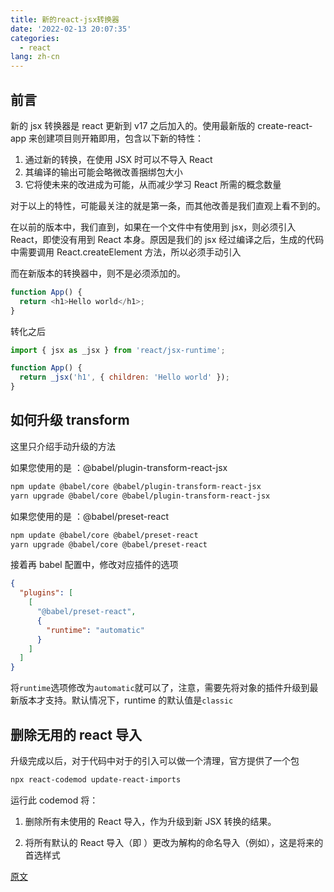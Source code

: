 ```yaml
---
title: 新的react-jsx转换器
date: '2022-02-13 20:07:35'
categories:
  - react
lang: zh-cn
---
```


## 前言

新的 jsx 转换器是 react 更新到 v17 之后加入的。使用最新版的 create-react-app 来创建项目则开箱即用，包含以下新的特性：

1. 通过新的转换，在使用 JSX 时可以不导入 React
2. 其编译的输出可能会略微改善捆绑包大小
3. 它将使未来的改进成为可能，从而减少学习 React 所需的概念数量

对于以上的特性，可能最关注的就是第一条，而其他改善是我们直观上看不到的。

在以前的版本中，我们直到，如果在一个文件中有使用到 jsx，则必须引入 React，即使没有用到 React 本身。原因是我们的 jsx 经过编译之后，生成的代码中需要调用 React.createElement 方法，所以必须手动引入

而在新版本的转换器中，则不是必须添加的。

```js
function App() {
  return <h1>Hello world</h1>;
}
```

转化之后

```js
import { jsx as _jsx } from 'react/jsx-runtime';

function App() {
  return _jsx('h1', { children: 'Hello world' });
}
```

## 如何升级 transform

这里只介绍手动升级的方法

如果您使用的是 ：@babel/plugin-transform-react-jsx

```bash
npm update @babel/core @babel/plugin-transform-react-jsx
yarn upgrade @babel/core @babel/plugin-transform-react-jsx
```

如果您使用的是 ：@babel/preset-react

```bash
npm update @babel/core @babel/preset-react
yarn upgrade @babel/core @babel/preset-react
```

接着再 babel 配置中，修改对应插件的选项

```json
{
  "plugins": [
    [
      "@babel/preset-react",
      {
        "runtime": "automatic"
      }
    ]
  ]
}
```

将`runtime`选项修改为`automatic`就可以了，注意，需要先将对象的插件升级到最新版本才支持。默认情况下，runtime 的默认值是`classic`

## 删除无用的 react 导入

升级完成以后，对于代码中对于的引入可以做一个清理，官方提供了一个包

```bash
npx react-codemod update-react-imports
```

运行此 codemod 将：

1. 删除所有未使用的 React 导入，作为升级到新 JSX 转换的结果。

2. 将所有默认的 React 导入（即 ）更改为解构的命名导入（例如），这是将来的首选样式

[原文](https://reactjs.org/blog/2020/09/22/introducing-the-new-jsx-transform.html)
